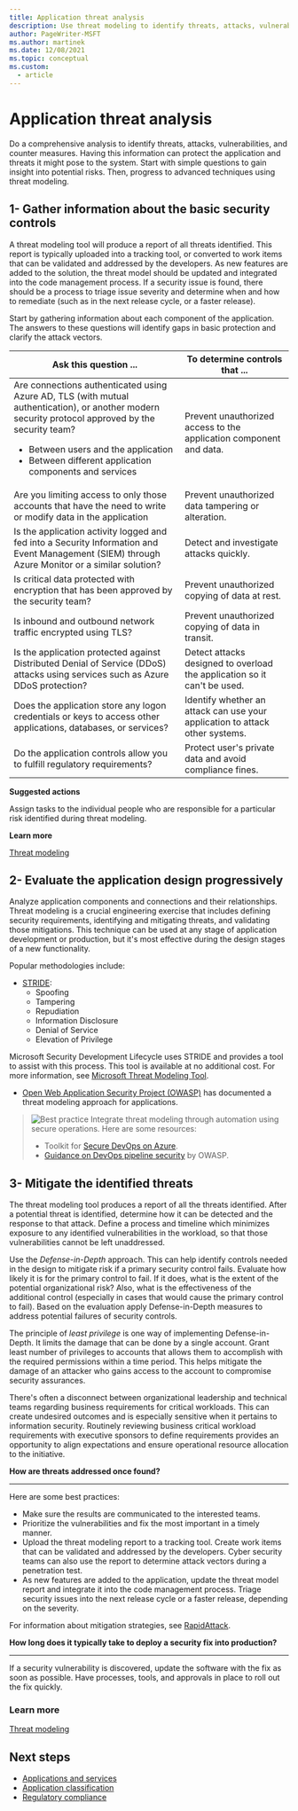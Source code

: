```yaml
---
title: Application threat analysis
description: Use threat modeling to identify threats, attacks, vulnerabilities, and countermeasures that can affect an application.
author: PageWriter-MSFT
ms.author: martinek
ms.date: 12/08/2021
ms.topic: conceptual
ms.custom:
  - article
---
```


# Application threat analysis

Do a comprehensive analysis to identify threats, attacks, vulnerabilities, and counter measures. Having this information can protect the application and threats it might pose to the system. Start with simple questions to gain insight into potential risks. Then, progress to advanced techniques using threat modeling.

## 1- Gather information about the basic security controls

A threat modeling tool will produce a report of all threats identified. This report is typically uploaded into a tracking tool, or converted to work items that can be validated and addressed by the developers. As new features are added to the solution, the threat model should be updated and integrated into the code management process. If a security issue is found, there should be a process to triage issue severity and determine when and how to remediate (such as in the next release cycle, or a faster release).

Start by gathering information about each component of the application. The answers to these questions will identify gaps in basic protection and clarify the attack vectors.

|Ask this question ...|To determine controls that ...|
|---|---|
|Are connections authenticated using Azure AD, TLS (with mutual authentication), or another modern security protocol approved by the security team?<ul><li>Between users and the application</li><li>Between different application components and services</li></ul>|Prevent unauthorized access to the application component and data.|
|Are you limiting access to only those accounts that have the need to write or modify data in the application| Prevent unauthorized data tampering or alteration.|
|Is the application activity logged and fed into a Security Information and Event Management (SIEM) through Azure Monitor or a similar solution?|Detect and investigate attacks quickly.|
|Is critical data protected with encryption that has been approved by the security team?| Prevent unauthorized copying of data at rest.|
|Is inbound and outbound network traffic encrypted using TLS?|Prevent unauthorized copying of data in transit.|
|Is the application protected against Distributed Denial of Service (DDoS) attacks using services such as Azure DDoS protection?|Detect attacks designed to overload the application so it can't be used.|
|Does the application store any logon credentials or keys to access other applications, databases, or services?| Identify whether an attack can use your application to attack other systems.|
|Do the application controls allow you to fulfill regulatory requirements?| Protect user's private data and avoid compliance fines.|

**Suggested actions**

Assign tasks to the individual people who are responsible for a particular risk identified during threat modeling.

**Learn more**

[Threat modeling](https://www.microsoft.com/en-us/securityengineering/sdl/threatmodeling)

## 2- Evaluate the application design progressively
Analyze application components and connections and their relationships. Threat modeling is a crucial engineering exercise that includes defining security requirements, identifying and mitigating threats, and validating those mitigations. This technique can be used at any stage of application development or production, but it's most effective during the design stages of a new functionality.

Popular methodologies include:

- [STRIDE](/azure/security/develop/threat-modeling-tool-threats):
    - Spoofing
    - Tampering
    - Repudiation
    - Information Disclosure
    - Denial of Service
    - Elevation of Privilege

Microsoft Security Development Lifecycle uses STRIDE and provides a tool to assist with this process. This tool is available at no additional cost. For more information, see [Microsoft Threat Modeling Tool](https://www.microsoft.com/en-us/securityengineering/sdl/threatmodeling).
- [Open Web Application Security Project (OWASP)](https://owasp.org/www-community/Threat_Modeling_Process) has documented a threat modeling approach for applications.
> ![Best practice](./images/i-best-practices.png) Integrate threat modeling through automation using secure operations. Here are some resources:
>
> - Toolkit for [Secure DevOps on Azure](https://azsk.azurewebsites.net/).
> - [Guidance on DevOps pipeline security](https://owasp.org/www-pdf-archive/OWASP_Tampa_-_02_19_2016_-_AppSec_Pipeline.pdf) by OWASP.

## 3- Mitigate the identified threats
The threat modeling tool produces a report of all the threats identified. After a potential threat is identified, determine how it can be detected and the response to that attack. Define a process and timeline which minimizes exposure to any identified vulnerabilities in the workload, so that those vulnerabilities cannot be left unaddressed.

Use the _Defense-in-Depth_ approach. This can help identify controls needed in the design to mitigate risk if a primary security control fails. Evaluate how likely it is for the primary control to fail. If it does, what is the extent of the potential organizational risk? Also, what is the effectiveness of the additional control (especially in cases that would cause the primary control to fail). Based on the evaluation apply Defense-in-Depth measures to address potential failures of security controls.

The principle of _least privilege_ is one way of implementing Defense-in-Depth. It limits the damage that can be done by a single account. Grant least number of privileges to accounts that allows them to accomplish with the required permissions within a time period. This helps mitigate the damage of an attacker who gains access to the account to compromise security assurances.

There's often a disconnect between organizational leadership and technical teams regarding business requirements for critical workloads.  This can create undesired outcomes and is especially sensitive when it pertains to information security. Routinely reviewing business critical workload requirements with executive sponsors to define requirements provides an opportunity to align expectations and ensure operational resource allocation to the initiative.

**How are threats addressed once found?**
***
Here are some best practices:

- Make sure the results are communicated to the interested teams.
- Prioritize the vulnerabilities and fix the most important in a timely manner.
- Upload the threat modeling report to a tracking tool. Create work items that can be validated and addressed by the developers. Cyber security teams can also use the report to determine attack vectors during a penetration test.
- As new features are added to the application, update the threat model report and integrate it into the code management process. Triage security issues into the next release cycle or a faster release, depending on the severity.

For information about mitigation strategies, see [RapidAttack](/security/compass/human-operated-ransomware).

**How long does it typically take to deploy a security fix into production?**
***
If a security vulnerability is discovered, update the software with the fix as soon as possible. Have processes, tools, and approvals in place to roll out the fix quickly.

### Learn more

[Threat modeling](https://www.microsoft.com/securityengineering/sdl/threatmodeling)

## Next steps

 - [Applications and services](design-apps-services.md)
 - [Application classification](design-apps-considerations.md)
 - [Regulatory compliance](design-regulatory-compliance.md)

